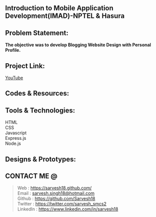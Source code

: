 Introduction to Mobile Application Development(IMAD)-NPTEL & Hasura
-------------------------------------------------------------------
Problem Statement:
------------------
**The objective was to develop Blogging Website Design with Personal Profile.**


Project Link:
-------------
[YouTube](https://www.youtube.com/watch?v=vMwGhtjUtv8)


Codes & Resources:
------------------


Tools & Technologies:
---------------------
HTML <br>
CSS <br>
Javascript <br>
Express.js <br>
Node.js <br>


Designs & Prototypes:
---------------------


CONTACT ME @ 
------------
>Web : https://sarvesh18.github.com/ <br>
>Email : sarvesh.singh18@hotmail.com <br/>
>Github : https://github.com/Sarvesh18 <br/>
>Twitter : https://twitter.com/sarvesh_smcs2 <br/>
>LinkedIn : https://www.linkedin.com/in/sarvesh18 <br/>
